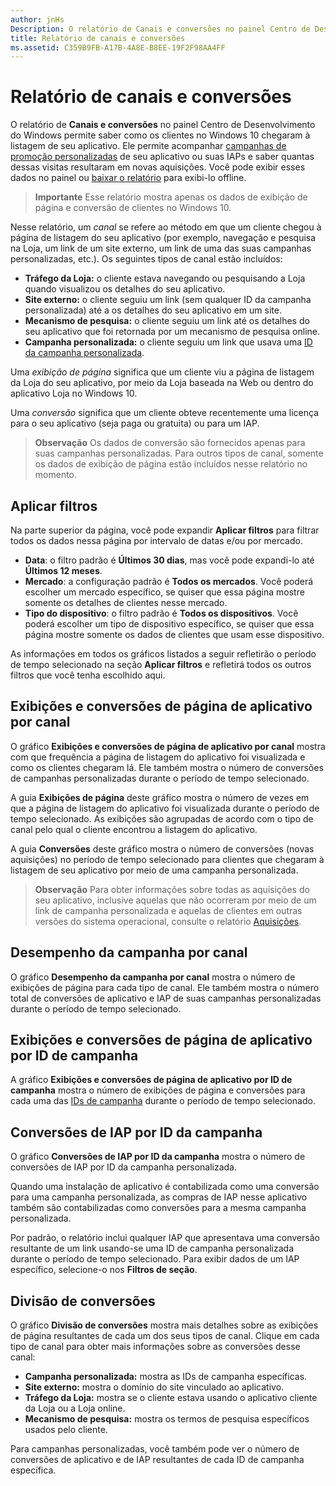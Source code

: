 ```yaml
---
author: jnHs
Description: O relatório de Canais e conversões no painel Centro de Desenvolvimento do Windows permite saber como os clientes no Windows 10 chegaram à listagem de seu aplicativo.
title: Relatório de canais e conversões
ms.assetid: C359B9FB-A17B-4A8E-B8EE-19F2F98AA4FF
---
```


# Relatório de canais e conversões


O relatório de **Canais e conversões** no painel Centro de Desenvolvimento do Windows permite saber como os clientes no Windows 10 chegaram à listagem de seu aplicativo. Ele permite acompanhar [campanhas de promoção personalizadas](create-a-custom-app-promotion-campaign.md) de seu aplicativo ou suas IAPs e saber quantas dessas visitas resultaram em novas aquisições. Você pode exibir esses dados no painel ou [baixar o relatório](download-analytic-reports.md) para exibi-lo offline.

> **Importante**   Esse relatório mostra apenas os dados de exibição de página e conversão de clientes no Windows 10.

 

Nesse relatório, um *canal* se refere ao método em que um cliente chegou à página de listagem do seu aplicativo (por exemplo, navegação e pesquisa na Loja, um link de um site externo, um link de uma das suas campanhas personalizadas, etc.). Os seguintes tipos de canal estão incluídos:

-   **Tráfego da Loja:** o cliente estava navegando ou pesquisando a Loja quando visualizou os detalhes do seu aplicativo.
-   **Site externo:** o cliente seguiu um link (sem qualquer ID da campanha personalizada) até a os detalhes do seu aplicativo em um site.
-   **Mecanismo de pesquisa:** o cliente seguiu um link até os detalhes do seu aplicativo que foi retornada por um mecanismo de pesquisa online.
-   **Campanha personalizada:** o cliente seguiu um link que usava uma [ID da campanha personalizada](create-a-custom-app-promotion-campaign.md).

Uma *exibição de página* significa que um cliente viu a página de listagem da Loja do seu aplicativo, por meio da Loja baseada na Web ou dentro do aplicativo Loja no Windows 10.

Uma *conversão* significa que um cliente obteve recentemente uma licença para o seu aplicativo (seja paga ou gratuita) ou para um IAP.

> **Observação**  Os dados de conversão são fornecidos apenas para suas campanhas personalizadas. Para outros tipos de canal, somente os dados de exibição de página estão incluídos nesse relatório no momento.

 

## Aplicar filtros


Na parte superior da página, você pode expandir **Aplicar filtros** para filtrar todos os dados nessa página por intervalo de datas e/ou por mercado.

-   **Data**: o filtro padrão é **Últimos 30 dias**, mas você pode expandi-lo até **Últimos 12 meses**.
-   **Mercado**: a configuração padrão é **Todos os mercados**. Você poderá escolher um mercado específico, se quiser que essa página mostre somente os detalhes de clientes nesse mercado.
-   **Tipo do dispositivo**: o filtro padrão é **Todos os dispositivos**. Você poderá escolher um tipo de dispositivo específico, se quiser que essa página mostre somente os dados de clientes que usam esse dispositivo.

As informações em todos os gráficos listados a seguir refletirão o período de tempo selecionado na seção **Aplicar filtros** e refletirá todos os outros filtros que você tenha escolhido aqui.

## Exibições e conversões de página de aplicativo por canal


O gráfico **Exibições e conversões de página de aplicativo por canal** mostra com que frequência a página de listagem do aplicativo foi visualizada e como os clientes chegaram lá. Ele também mostra o número de conversões de campanhas personalizadas durante o período de tempo selecionado.

A guia **Exibições de página** deste gráfico mostra o número de vezes em que a página de listagem do aplicativo foi visualizada durante o período de tempo selecionado. As exibições são agrupadas de acordo com o tipo de canal pelo qual o cliente encontrou a listagem do aplicativo.

A guia **Conversões** deste gráfico mostra o número de conversões (novas aquisições) no período de tempo selecionado para clientes que chegaram à listagem de seu aplicativo por meio de uma campanha personalizada.

> **Observação**  Para obter informações sobre todas as aquisições do seu aplicativo, inclusive aquelas que não ocorreram por meio de um link de campanha personalizada e aquelas de clientes em outras versões do sistema operacional, consulte o relatório [Aquisições](acquisitions-report.md).

 

## Desempenho da campanha por canal


O gráfico **Desempenho da campanha por canal** mostra o número de exibições de página para cada tipo de canal. Ele também mostra o número total de conversões de aplicativo e IAP de suas campanhas personalizadas durante o período de tempo selecionado.

## Exibições e conversões de página de aplicativo por ID de campanha


A gráfico **Exibições e conversões de página de aplicativo por ID de campanha** mostra o número de exibições de página e conversões para cada uma das [IDs de campanha](create-a-custom-app-promotion-campaign.md) durante o período de tempo selecionado.

##  Conversões de IAP por ID da campanha


O gráfico **Conversões de IAP por ID da campanha** mostra o número de conversões de IAP por ID da campanha personalizada.

Quando uma instalação de aplicativo é contabilizada como uma conversão para uma campanha personalizada, as compras de IAP nesse aplicativo também são contabilizadas como conversões para a mesma campanha personalizada.

Por padrão, o relatório inclui qualquer IAP que apresentava uma conversão resultante de um link usando-se uma ID de campanha personalizada durante o período de tempo selecionado. Para exibir dados de um IAP específico, selecione-o nos **Filtros de seção**.

## Divisão de conversões


O gráfico **Divisão de conversões** mostra mais detalhes sobre as exibições de página resultantes de cada um dos seus tipos de canal. Clique em cada tipo de canal para obter mais informações sobre as conversões desse canal:

-   **Campanha personalizada:** mostra as IDs de campanha específicas.
-   **Site externo:** mostra o domínio do site vinculado ao aplicativo.
-   **Tráfego da Loja:** mostra se o cliente estava usando o aplicativo cliente da Loja ou a Loja online.
-   **Mecanismo de pesquisa:** mostra os termos de pesquisa específicos usados pelo cliente.

Para campanhas personalizadas, você também pode ver o número de conversões de aplicativo e de IAP resultantes de cada ID de campanha específica.

 

 






<!--HONumber=May16_HO2-->


